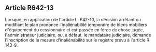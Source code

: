 Article R642-13
----
Lorsque, en application de l'article L. 642-10, la décision arrêtant ou
modifiant le plan prononce l'inaliénabilité temporaire de biens mobiliers
d'équipement du cessionnaire et est passée en force de chose jugée,
l'administrateur judiciaire, ou, à défaut, le mandataire judiciaire, demande
l'inscription de la mesure d'inaliénabilité sur le registre prévu à l'article R.
143-9.
